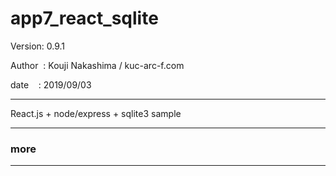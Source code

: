 ﻿# app7_react_sqlite

 Version: 0.9.1

 Author  : Kouji Nakashima / kuc-arc-f.com

 date    : 2019/09/03

***

React.js + node/express + sqlite3 sample 


***
### more

***

